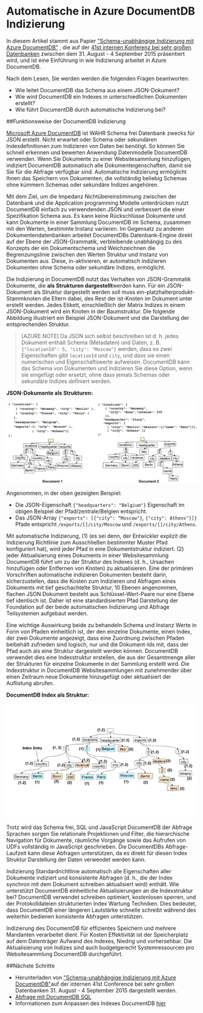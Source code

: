 <properties 
    pageTitle="Automatische Indizierung in DocumentDB | Microsoft Azure" 
    description="Informationen Sie zu Funktionsweise der automatischen Indizierung arbeitet in Azure DocumentDB." 
    services="documentdb" 
    authors="arramac" 
    manager="jhubbard" 
    editor="mimig" 
    documentationCenter=""/>

<tags 
    ms.service="documentdb" 
    ms.workload="data-services" 
    ms.tgt_pltfrm="na" 
    ms.devlang="na" 
    ms.topic="article" 
    ms.date="10/27/2016" 
    ms.author="arramac"/>
    
# <a name="automatic-indexing-in-azure-documentdb"></a>Automatische in Azure DocumentDB Indizierung

In diesem Artikel stammt aus Papier ["Schema-unabhängige Indizierung mit Azure DocumentDB"](http://www.vldb.org/pvldb/vol8/p1668-shukla.pdf) , die auf der [41st internen Konferenz bei sehr großen Datenbanken](http://www.vldb.org/2015/) zwischen dem 31. August - 4 September 2015 präsentiert wird, und ist eine Einführung in wie Indizierung arbeitet in Azure DocumentDB. 

Nach dem Lesen, Sie werden werden die folgenden Fragen beantworten:

- Wie leitet DocumentDB das Schema aus einem JSON-Dokument?
- Wie wird DocumentDB ein Indexes in unterschiedlichen Dokumenten erstellt?
- Wie führt DocumentDB durch automatische Indizierung bei?

##<a name="a-idhowdocumentdbindexingworksa-how-documentdb-indexing-works"></a><a id="HowDocumentDBIndexingWorks"></a>Funktionsweise der DocumentDB Indizierung

[Microsoft Azure DocumentDB](https://azure.microsoft.com/services/documentdb/) ist WAHR Schema frei Datenbank zwecks für JSON erstellt. Nicht erwartet oder Schema oder sekundären Indexdefinitionen zum Indizieren von Daten bei benötigt. So können Sie schnell erkennen und bewerten Anwendung Datenmodelle DocumentDB verwenden. Wenn Sie Dokumente zu einer Websitesammlung hinzufügen, indiziert DocumentDB automatisch alle Dokumenteigenschaften, damit sie Sie für die Abfrage verfügbar sind. Automatische Indizierung ermöglicht Ihnen das Speichern von Dokumenten, die vollständig beliebig Schemas ohne kümmern Schemas oder sekundäre Indizes angehören.

Mit dem Ziel, um die Impedanz Nichtübereinstimmung zwischen der Datenbank und die Application programming Modelle unterdrücken nutzt DocumentDB einfach zu verwendenden JSON und verbessert die einer Spezifikation Schema aus. Es kann keine Rückschlüsse Dokumente und kann Dokumente in einer Sammlung DocumentDB im Schema, zusammen mit den Werten, bestimmte Instanz variieren. Im Gegensatz zu anderen Dokumentendatenbanken arbeitet DocumentDBs Datenbank-Engine direkt auf der Ebene der JSON-Grammatik, verbleibende unabhängig zu des Konzepts der ein Dokumentschema und Weichzeichnen die Begrenzungslinie zwischen den Werten Struktur und Instanz von Dokumenten aus. Diese, in-aktivieren, er automatisch indizieren Dokumenten ohne Schema oder sekundäre Indizes, ermöglicht.

Die Indizierung in DocumentDB nutzt das Verhalten von JSON-Grammatik Dokumente, die **als Strukturen dargestellt**werden kann. Für ein JSON-Dokument als Struktur dargestellt werden soll muss ein-platzhalterprodukt-Stammknoten die Eltern dabei, des Rest der ist-Knoten im Dokument unter erstellt werden. Jedes Etikett, einschließlich der Matrix Indizes in einem JSON-Dokument wird ein Knoten in der Baumstruktur. Die folgende Abbildung illustriert ein Beispiel JSON-Dokument und die Darstellung der entsprechenden Struktur.

>[AZURE.NOTE] Da JSON sich selbst beschreiben ist d. h. jedes Dokument enthält Schema (Metadaten) und Daten, z. B. `{"locationId": 5, "city": "Moscow"}` werden, dass es zwei Eigenschaften gibt `locationId` und `city`, und dass sie einen numerischen und Eigenschaftswerte aufweisen. DocumentDB kann das Schema von Dokumenten und Indizieren Sie diese Option, wenn sie eingefügt oder ersetzt, ohne dass jemals Schemas oder sekundäre Indizes definiert werden.


**JSON-Dokumente als Strukturen:**

![Dokumente, die als Strukturen](media/documentdb-indexing/DocumentsAsTrees.png)

Angenommen, in der oben gezeigten Beispiel:

- Die JSON-Eigenschaft `{"headquarters": "Belgium"}` Eigenschaft im obigen Beispiel der Pfad/zentrale/Belgien entspricht.
- Das JSON-Array `{"exports": [{"city": “Moscow"}`, `{"city": Athens"}]}` Pfade entspricht `/exports/[]/city/Moscow` und `/exports/[]/city/Athens`.

Mit automatische Indizierung, (1) (es sei denn, der Entwickler explizit die Indizierung Richtlinie zum Ausschließen bestimmter Muster Pfad konfiguriert hat), wird jeder Pfad in eine Dokumentstruktur indiziert. (2) jeder Aktualisierung eines Dokuments in einer Websitesammlung DocumentDB führt um zu der Struktur des Indexes (d. h., Ursachen hinzufügen oder Entfernen von Knoten) zu aktualisieren. Eine der primären Vorschriften automatische indizieren Dokumenten besteht darin, sicherzustellen, dass die Kosten zum Indizieren und Abfragen eines Dokuments mit tief geschachtelte Struktur, 10 Ebenen angenommen, flachen JSON Dokument besteht aus Schlüssel-Wert-Paare nur eine Ebene tief identisch ist. Daher ist eine standardisierten Pfad Darstellung der Foundation auf der beide automatischen Indizierung und Abfrage Teilsystemen aufgebaut werden.

Eine wichtige Auswirkung beide zu behandeln Schema und Instanz Werte in Form von Pfaden einheitlich ist, der den einzelne Dokumente, einen Index, der zwei Dokumente angezeigt, dass eine Zuordnung zwischen Pfaden beibehält zufrieden sind logisch, nur und die Dokument-Ids mit, dass der Pfad auch als eine Struktur dargestellt werden können. DocumentDB verwendet dies eine Indexstruktur erstellen, die aus der Gesamtmenge aller der Strukturen für einzelne Dokumente in der Sammlung erstellt wird. Die Indexstruktur in DocumentDB Websitesammlungen mit zunehmender über einen Zeitraum neue Dokumente hinzugefügt oder aktualisiert der Auflistung abrufen.


**DocumentDB Index als Struktur:**

![Index als Struktur](media/documentdb-indexing/IndexAsTree.png)

Trotz wird das Schema frei, SQL und JavaScript DocumentDB der Abfrage Sprachen sorgen Sie relationale Projektionen und Filter, die hierarchische Navigation für Dokumente, räumliche Vorgänge sowie das Aufrufen von UDFs vollständig in JavaScript geschrieben. Die DocumentDBs Abfrage-Laufzeit kann diese Abfragen unterstützen, da es direkt für diesen Index Struktur Darstellung der Daten verwendet werden kann.

Indizierung Standardrichtlinie automatisch alle Eigenschaften aller Dokumente indiziert und konsistente Abfragen (d. h., die der Index synchron mit dem Dokument schreiben aktualisiert wird) enthält. Wie unterstützt DocumentDB einheitliche Aktualisierungen an die Indexstruktur bei? DocumentDB verwendet schreiben optimiert, kostenlosen sperren, und der Protokolldateien strukturierten Index Wartung Techniken. Dies bedeutet, dass DocumentDB einer längeren Lautstärke schnelle schreibt während des weiterhin bedienen konsistente Abfragen unterstützen. 

Indizierung des DocumentDB für effizientes Speichern und mehrere Mandanten verarbeitet dient. Für Kosten Effektivität ist der Speicherplatz auf dem Datenträger Aufwand des Indexes, Niedrig und vorhersehbar. Die Aktualisierung von Indizes sind auch budgetgerecht Systemressourcen pro Websitesammlung DocumentDB durchgeführt.

##<a name="a-namenextstepsa-next-steps"></a><a name="NextSteps"></a>Nächste Schritte
- Herunterladen von ["Schema-unabhängige Indizierung mit Azure DocumentDB"](http://www.vldb.org/pvldb/vol8/p1668-shukla.pdf)auf der internen 41st Conference bei sehr großen Datenbanken 31. August - 4 September 2015 dargestellt werden.
- [Abfrage mit DocumentDB SQL](documentdb-sql-query.md)
- Informationen zum Anpassen des Indexes DocumentDB [hier](documentdb-indexing-policies.md)
 
